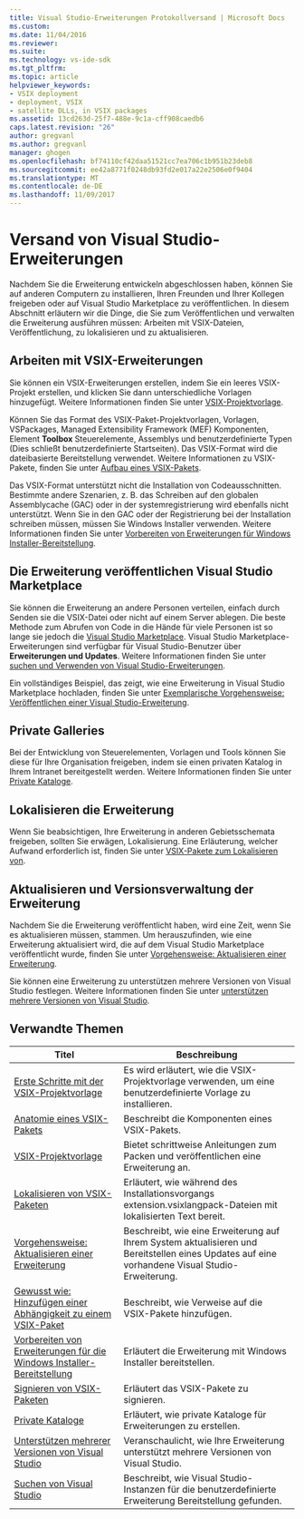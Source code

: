 ```yaml
---
title: Visual Studio-Erweiterungen Protokollversand | Microsoft Docs
ms.custom: 
ms.date: 11/04/2016
ms.reviewer: 
ms.suite: 
ms.technology: vs-ide-sdk
ms.tgt_pltfrm: 
ms.topic: article
helpviewer_keywords:
- VSIX deployment
- deployment, VSIX
- satellite DLLs, in VSIX packages
ms.assetid: 13cd263d-25f7-488e-9c1a-cff908caedb6
caps.latest.revision: "26"
author: gregvanl
ms.author: gregvanl
manager: ghogen
ms.openlocfilehash: bf74110cf42daa51521cc7ea706c1b951b23deb8
ms.sourcegitcommit: ee42a8771f0248db93fd2e017a22e2506e0f9404
ms.translationtype: MT
ms.contentlocale: de-DE
ms.lasthandoff: 11/09/2017
---
```

# <a name="shipping-visual-studio-extensions"></a>Versand von Visual Studio-Erweiterungen
Nachdem Sie die Erweiterung entwickeln abgeschlossen haben, können Sie auf anderen Computern zu installieren, Ihren Freunden und Ihrer Kollegen freigeben oder auf Visual Studio Marketplace zu veröffentlichen. In diesem Abschnitt erläutern wir die Dinge, die Sie zum Veröffentlichen und verwalten die Erweiterung ausführen müssen: Arbeiten mit VSIX-Dateien, Veröffentlichung, zu lokalisieren und zu aktualisieren.  
  
## <a name="working-with-vsix-extensions"></a>Arbeiten mit VSIX-Erweiterungen  
 Sie können ein VSIX-Erweiterungen erstellen, indem Sie ein leeres VSIX-Projekt erstellen, und klicken Sie dann unterschiedliche Vorlagen hinzugefügt. Weitere Informationen finden Sie unter [VSIX-Projektvorlage](../extensibility/vsix-project-template.md).  
  
 Können Sie das Format des VSIX-Paket-Projektvorlagen, Vorlagen, VSPackages, Managed Extensibility Framework (MEF) Komponenten, Element **Toolbox** Steuerelemente, Assemblys und benutzerdefinierte Typen (Dies schließt benutzerdefinierte Startseiten). Das VSIX-Format wird die dateibasierte Bereitstellung verwendet. Weitere Informationen zu VSIX-Pakete, finden Sie unter [Aufbau eines VSIX-Pakets](../extensibility/anatomy-of-a-vsix-package.md).  
  
 Das VSIX-Format unterstützt nicht die Installation von Codeausschnitten. Bestimmte andere Szenarien, z. B. das Schreiben auf den globalen Assemblycache (GAC) oder in der systemregistrierung wird ebenfalls nicht unterstützt. Wenn Sie in den GAC oder der Registrierung bei der Installation schreiben müssen, müssen Sie Windows Installer verwenden. Weitere Informationen finden Sie unter [Vorbereiten von Erweiterungen für Windows Installer-Bereitstellung](../extensibility/preparing-extensions-for-windows-installer-deployment.md).  
  
## <a name="publishing-your-extension-to-the-visual-studio-marketplace"></a>Die Erweiterung veröffentlichen Visual Studio Marketplace  
 Sie können die Erweiterung an andere Personen verteilen, einfach durch Senden sie die VSIX-Datei oder nicht auf einem Server ablegen. Die beste Methode zum Abrufen von Code in die Hände für viele Personen ist so lange sie jedoch die [Visual Studio Marketplace](https://marketplace.visualstudio.com/vs). Visual Studio Marketplace-Erweiterungen sind verfügbar für Visual Studio-Benutzer über **Erweiterungen und Updates**. Weitere Informationen finden Sie unter [suchen und Verwenden von Visual Studio-Erweiterungen](../ide/finding-and-using-visual-studio-extensions.md).  
  
 Ein vollständiges Beispiel, das zeigt, wie eine Erweiterung in Visual Studio Marketplace hochladen, finden Sie unter [Exemplarische Vorgehensweise: Veröffentlichen einer Visual Studio-Erweiterung](../extensibility/walkthrough-publishing-a-visual-studio-extension.md).  
  
## <a name="private-galleries"></a>Private Galleries  
 Bei der Entwicklung von Steuerelementen, Vorlagen und Tools können Sie diese für Ihre Organisation freigeben, indem sie einen privaten Katalog in Ihrem Intranet bereitgestellt werden. Weitere Informationen finden Sie unter [Private Kataloge](../extensibility/private-galleries.md).  
  
## <a name="localizing-your-extension"></a>Lokalisieren die Erweiterung  
 Wenn Sie beabsichtigen, Ihre Erweiterung in anderen Gebietsschemata freigeben, sollten Sie erwägen, Lokalisierung. Eine Erläuterung, welcher Aufwand erforderlich ist, finden Sie unter [VSIX-Pakete zum Lokalisieren von](../extensibility/localizing-vsix-packages.md).  
  
## <a name="updating-and-versioning-your-extension"></a>Aktualisieren und Versionsverwaltung der Erweiterung  
 Nachdem Sie die Erweiterung veröffentlicht haben, wird eine Zeit, wenn Sie es aktualisieren müssen, stammen. Um herauszufinden, wie eine Erweiterung aktualisiert wird, die auf dem Visual Studio Marketplace veröffentlicht wurde, finden Sie unter [Vorgehensweise: Aktualisieren einer Erweiterung](../extensibility/how-to-update-a-visual-studio-extension.md).  
  
 Sie können eine Erweiterung zu unterstützen mehrere Versionen von Visual Studio festlegen. Weitere Informationen finden Sie unter [unterstützen mehrere Versionen von Visual Studio](../extensibility/supporting-multiple-versions-of-visual-studio.md).  
  
## <a name="related-topics"></a>Verwandte Themen  
  
|Titel|Beschreibung|  
|-----------|-----------------|  
|[Erste Schritte mit der VSIX-Projektvorlage](../extensibility/getting-started-with-the-vsix-project-template.md)|Es wird erläutert, wie die VSIX-Projektvorlage verwenden, um eine benutzerdefinierte Vorlage zu installieren.|  
|[Anatomie eines VSIX-Pakets](../extensibility/anatomy-of-a-vsix-package.md)|Beschreibt die Komponenten eines VSIX-Pakets.|  
|[VSIX-Projektvorlage](../extensibility/vsix-project-template.md)|Bietet schrittweise Anleitungen zum Packen und veröffentlichen eine Erweiterung an.|  
|[Lokalisieren von VSIX-Paketen](../extensibility/localizing-vsix-packages.md)|Erläutert, wie während des Installationsvorgangs extension.vsixlangpack-Dateien mit lokalisierten Text bereit.|  
|[Vorgehensweise: Aktualisieren einer Erweiterung](../extensibility/how-to-update-a-visual-studio-extension.md)|Beschreibt, wie eine Erweiterung auf Ihrem System aktualisieren und Bereitstellen eines Updates auf eine vorhandene Visual Studio-Erweiterung.|  
|[Gewusst wie: Hinzufügen einer Abhängigkeit zu einem VSIX-Paket](../extensibility/how-to-add-a-dependency-to-a-vsix-package.md)|Beschreibt, wie Verweise auf die VSIX-Pakete hinzufügen.|  
|[Vorbereiten von Erweiterungen für die Windows Installer-Bereitstellung](../extensibility/preparing-extensions-for-windows-installer-deployment.md)|Erläutert die Erweiterung mit Windows Installer bereitstellen.|  
|[Signieren von VSIX-Paketen](../extensibility/signing-vsix-packages.md)|Erläutert das VSIX-Pakete zu signieren.|  
|[Private Kataloge](../extensibility/private-galleries.md)|Erläutert, wie private Kataloge für Erweiterungen zu erstellen.|  
|[Unterstützen mehrerer Versionen von Visual Studio](../extensibility/supporting-multiple-versions-of-visual-studio.md)|Veranschaulicht, wie Ihre Erweiterung unterstützt mehrere Versionen von Visual Studio.|
|[Suchen von Visual Studio](locating-visual-studio.md)|Beschreibt, wie Visual Studio-Instanzen für die benutzerdefinierte Erweiterung Bereitstellung gefunden.|
